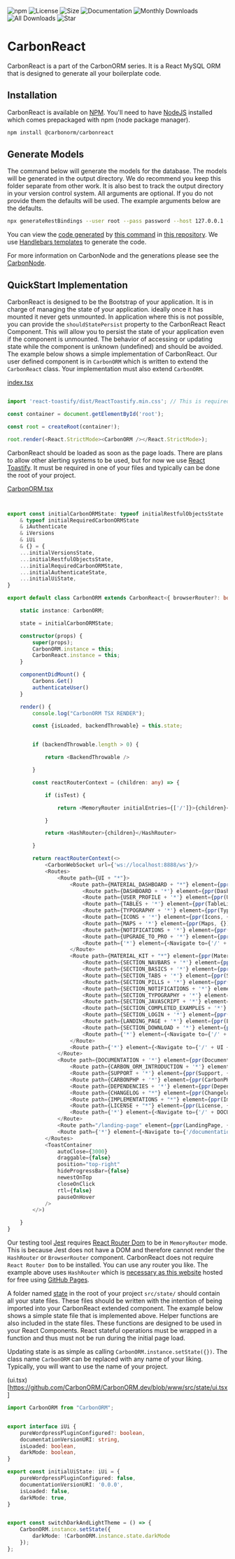 ![npm](https://img.shields.io/npm/v/%40carbonorm%2Fcarbonreact)
![License](https://img.shields.io/npm/l/%40carbonorm%2Fcarbonreact)
![Size](https://img.shields.io/github/languages/code-size/carbonorm/carbonreact)
![Documentation](https://img.shields.io/website?down_color=lightgrey&down_message=Offline&up_color=green&up_message=Online&url=https%3A%2F%2Fcarbonorm.dev)
![Monthly Downloads](https://img.shields.io/npm/dm/%40carbonorm%2Fcarbonreact)
![All Downloads](https://img.shields.io/npm/dt/%40carbonorm%2Fcarbonreact)
![Star](https://img.shields.io/github/stars/carbonorm/carbonreact?style=social)

# CarbonReact

CarbonReact is a part of the CarbonORM series. It is a React MySQL ORM that is designed to generate all your boilerplate 
code. 


## Installation

CarbonReact is available on [NPM](https://www.npmjs.com/). You'll need to have [NodeJS](https://nodejs.org/en/) installed
which comes prepackaged with npm (node package manager).

```bash
npm install @carbonorm/carbonreact
```

## Generate Models

The command below will generate the models for the database. The models will be generated in the output directory. We do 
recommend you keep this folder separate from other work. It is also best to track the output directory in your version 
control system. All arguments are optional. If you do not provide them the defaults will be used. The example arguments 
below are the defaults.

```bash
npx generateRestBindings --user root --pass password --host 127.0.0.1 --port 3306 --dbname carbonPHP --prefix carbon_ --output /src/api/rest
```

You can view the [code generated](https://github.com/CarbonORM/CarbonORM.dev/blob/www/src/api/rest/Users.tsx) by
[this command](https://github.com/CarbonORM/CarbonNode/blob/main/scripts/generateRestBindings.ts) in
[this repository](git@github.com:CarbonORM/CarbonNode.git). We use [Handlebars templates](https://mustache.github.io/)
to generate the code.

For more information on CarbonNode and the generations please see the [CarbonNode](https://github.com/CarbonORM/CarbonNode).


## QuickStart Implementation

CarbonReact is designed to be the Bootstrap of your application. It is in charge of managing the state of your application.
ideally once it has mounted it never gets unmounted. In application where this is not possible, you can provide the
`shouldStatePersist` property to the CarbonReact React Component. This will allow you to persist the state of your
application even if the component is unmounted. The behavior of accessing or updating state while the component is 
unknown (undefined) and should be avoided. The example below shows a simple implementation of CarbonReact. Our user 
defined component is in `CarbonORM` which is written to extend the `CarbonReact` class. Your implementation must also 
extend `CarbonORM`.


[index.tsx](https://github.com/CarbonORM/CarbonORM.dev/blob/www/src/index.tsx)

```typescript jsx

import 'react-toastify/dist/ReactToastify.min.css'; // This is required for alerts to work and not break styling

const container = document.getElementById('root');

const root = createRoot(container!);

root.render(<React.StrictMode><CarbonORM /></React.StrictMode>);
```

CarbonReact should be loaded as soon as the page loads. There are plans to allow other alerting systems to be used, but 
for now we use [React Toastify](https://www.npmjs.com/package/react-toastify). It must be required in one of your files 
and typically can be done the root of your project. 


[CarbonORM.tsx](https://github.com/CarbonORM/CarbonORM.dev/blob/www/src/CarbonORM.tsx)

```typescript jsx


export const initialCarbonORMState: typeof initialRestfulObjectsState
    & typeof initialRequiredCarbonORMState
    & iAuthenticate
    & iVersions
    & iUi
    & {} = {
    ...initialVersionsState,
    ...initialRestfulObjectsState,
    ...initialRequiredCarbonORMState,
    ...initialAuthenticateState,
    ...initialUiState,
}

export default class CarbonORM extends CarbonReact<{ browserRouter?: boolean }, typeof initialCarbonORMState> {

    static instance: CarbonORM;

    state = initialCarbonORMState;

    constructor(props) {
        super(props);
        CarbonORM.instance = this;
        CarbonReact.instance = this;
    }

    componentDidMount() {
        Carbons.Get()
        authenticateUser()
    }

    render() {
        console.log("CarbonORM TSX RENDER");

        const {isLoaded, backendThrowable} = this.state;


        if (backendThrowable.length > 0) {

            return <BackendThrowable />

        }

        const reactRouterContext = (children: any) => {

            if (isTest) {

                return <MemoryRouter initialEntries={['/']}>{children}</MemoryRouter>

            }

            return <HashRouter>{children}</HashRouter>

        }

        return reactRouterContext(<>
            <CarbonWebSocket url={'ws://localhost:8888/ws'}/>
            <Routes>
                <Route path={UI + "*"}>
                    <Route path={MATERIAL_DASHBOARD + "*"} element={ppr(Dashboard, {})}>
                        <Route path={DASHBOARD + '*'} element={ppr(DashboardPage, {})}/>
                        <Route path={USER_PROFILE + '*'} element={ppr(UserProfile, {})}/>
                        <Route path={TABLES + '*'} element={ppr(TableList, {})}/>
                        <Route path={TYPOGRAPHY + '*'} element={ppr(Typography, {})}/>
                        <Route path={ICONS + '*'} element={ppr(Icons, {})}/>
                        <Route path={MAPS + '*'} element={ppr(Maps, {})}/>
                        <Route path={NOTIFICATIONS + '*'} element={ppr(Notifications, {})}/>
                        <Route path={UPGRADE_TO_PRO + '*'} element={ppr(UpgradeToPro, {})}/>
                        <Route path={'*'} element={<Navigate to={'/' + UI + MATERIAL_DASHBOARD + DASHBOARD}/>}/>
                    </Route>
                    <Route path={MATERIAL_KIT + "*"} element={ppr(MaterialKit, {})}>
                        <Route path={SECTION_NAVBARS + '*'} element={ppr(SectionNavbars, {})}/>
                        <Route path={SECTION_BASICS + '*'} element={ppr(SectionBasics, {})}/>
                        <Route path={SECTION_TABS + '*'} element={ppr(SectionTabs, {})}/>
                        <Route path={SECTION_PILLS + '*'} element={ppr(SectionPills, {})}/>
                        <Route path={SECTION_NOTIFICATIONS + '*'} element={ppr(SectionNotifications, {})}/>
                        <Route path={SECTION_TYPOGRAPHY + '*'} element={ppr(SectionTypography, {})}/>
                        <Route path={SECTION_JAVASCRIPT + '*'} element={ppr(SectionJavascript, {})}/>
                        <Route path={SECTION_COMPLETED_EXAMPLES + '*'} element={ppr(SectionCompletedExamples, {})}/>
                        <Route path={SECTION_LOGIN + '*'} element={ppr(SectionLogin, {})}/>
                        <Route path={LANDING_PAGE + '*'} element={ppr(LandingPage, {})}/>
                        <Route path={SECTION_DOWNLOAD + '*'} element={ppr(SectionDownload, {})}/>
                        <Route path={'*'} element={<Navigate to={'/' + UI + MATERIAL_KIT + SECTION_NAVBARS}/>}/>
                    </Route>
                    <Route path={'*'} element={<Navigate to={'/' + UI + MATERIAL_DASHBOARD}/>}/>
                </Route>
                <Route path={DOCUMENTATION + '*'} element={ppr(Documentation, {})}>
                    <Route path={CARBON_ORM_INTRODUCTION + '*'} element={ppr(CarbonORMIntroduction, {})}/>
                    <Route path={SUPPORT + '*'} element={ppr(Support, {})}/>
                    <Route path={CARBONPHP + '*'} element={ppr(CarbonPHP, {})}/>
                    <Route path={DEPENDENCIES + '*'} element={ppr(Dependencies, {})}/>
                    <Route path={CHANGELOG + "*"} element={ppr(Changelog, {})}/>
                    <Route path={IMPLEMENTATIONS + "*"} element={ppr(Implementations, {})}/>
                    <Route path={LICENSE + "*"} element={ppr(License, {})}/>
                    <Route path={'*'} element={<Navigate to={'/' + DOCUMENTATION + CARBON_ORM_INTRODUCTION}/>}/>
                </Route>
                <Route path="/landing-page" element={ppr(LandingPage, {})}/>
                <Route path={'*'} element={<Navigate to={'/documentation'}/>}/>
            </Routes>
            <ToastContainer
                autoClose={3000}
                draggable={false}
                position="top-right"
                hideProgressBar={false}
                newestOnTop
                closeOnClick
                rtl={false}
                pauseOnHover
            />
        </>)

    }
}
```


Our testing tool [Jest](https://www.npmjs.com/package/jest) requires [React Router Dom](https://www.npmjs.com/package/react-router-dom) 
to be in `MemoryRouter` mode. This is because Jest does not have a DOM and therefore cannot render the `HashRouter` or 
`BrowserRouter` component. CarbonReact does not require `React Router Dom` to be installed. You can use any router you
like. The example above uses `HashRouter` which is [necessary as this website](https://stackoverflow.com/questions/71984401/react-router-not-working-with-github-pages) 
hosted for free using [GitHub Pages](https://pages.github.com/).

A folder named [state](https://github.com/CarbonORM/CarbonORM.dev/tree/www/src/state) in the root of your project 
`src/state/` should contain all your state files. These files should be written with the intention of being imported
into your CarbonReact extended component. The example below shows a simple state file that is implemented above. Helper 
functions are also included in the state files. These functions are designed to be used in your React Components. React
stateful operations must be wrapped in a function and thus must not be run during the initial page load.

Updating state is as simple as calling `CarbonORM.instance.setState({})`. The class name `CarbonORM` can be replaced with
any name of your liking. Typically, you will want to use the name of your project. 

(ui.tsx)[https://github.com/CarbonORM/CarbonORM.dev/blob/www/src/state/ui.tsx]
```typescript jsx
import CarbonORM from "CarbonORM";


export interface iUi {
    pureWordpressPluginConfigured?: boolean,
    documentationVersionURI: string,
    isLoaded: boolean,
    darkMode: boolean,
}

export const initialUiState: iUi = {
    pureWordpressPluginConfigured: false,
    documentationVersionURI: '0.0.0',
    isLoaded: false,
    darkMode: true,
}


export const switchDarkAndLightTheme = () => {
    CarbonORM.instance.setState({
        darkMode: !CarbonORM.instance.state.darkMode
    });
};
```